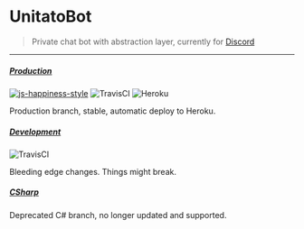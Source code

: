 # UnitatoBot

> Private chat bot with abstraction layer, currently for [Discord](https://discordapp.com/)

---

##### [Production](https://github.com/Filipsi/UnitatoBot/tree/production)
[![js-happiness-style](https://img.shields.io/badge/code%20style-happiness-brightgreen.svg)](https://github.com/JedWatson/happiness) ![TravisCI](https://api.travis-ci.org/Filipsi/UnitatoBot.svg?branch=production) ![Heroku](http://heroku-badge.herokuapp.com/?app=unitatobot&style=flat&svg=1)

Production branch, stable, automatic deploy to Heroku.

##### [Development](https://github.com/Filipsi/UnitatoBot/tree/js)
![TravisCI](https://api.travis-ci.org/Filipsi/UnitatoBot.svg?branch=js)

Bleeding edge changes. Things might break.

##### [CSharp](https://github.com/Filipsi/UnitatoBot/tree/csharp)

Deprecated C# branch, no longer updated and supported.
